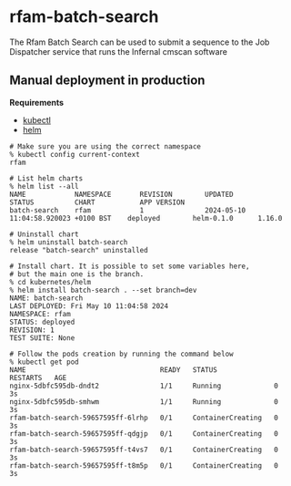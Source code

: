 # rfam-batch-search

The Rfam Batch Search can be used to submit a sequence to the Job Dispatcher
service that runs the Infernal cmscan software

## Manual deployment in production

**Requirements**

- [kubectl](https://kubernetes.io/docs/reference/kubectl/)
- [helm](https://helm.sh/docs/intro/install/)

```
# Make sure you are using the correct namespace
% kubectl config current-context
rfam

# List helm charts
% helm list --all
NAME            NAMESPACE       REVISION        UPDATED                                 STATUS          CHART           APP VERSION
batch-search    rfam            1               2024-05-10 11:04:58.920023 +0100 BST    deployed        helm-0.1.0      1.16.0

# Uninstall chart
% helm uninstall batch-search
release "batch-search" uninstalled

# Install chart. It is possible to set some variables here,
# but the main one is the branch.
% cd kubernetes/helm
% helm install batch-search . --set branch=dev
NAME: batch-search
LAST DEPLOYED: Fri May 10 11:04:58 2024
NAMESPACE: rfam
STATUS: deployed
REVISION: 1
TEST SUITE: None

# Follow the pods creation by running the command below
% kubectl get pod
NAME                                 READY   STATUS              RESTARTS   AGE
nginx-5dbfc595db-dndt2               1/1     Running             0          3s
nginx-5dbfc595db-smhwm               1/1     Running             0          3s
rfam-batch-search-59657595ff-6lrhp   0/1     ContainerCreating   0          3s
rfam-batch-search-59657595ff-qdgjp   0/1     ContainerCreating   0          3s
rfam-batch-search-59657595ff-t4vs7   0/1     ContainerCreating   0          3s
rfam-batch-search-59657595ff-t8m5p   0/1     ContainerCreating   0          3s
```
